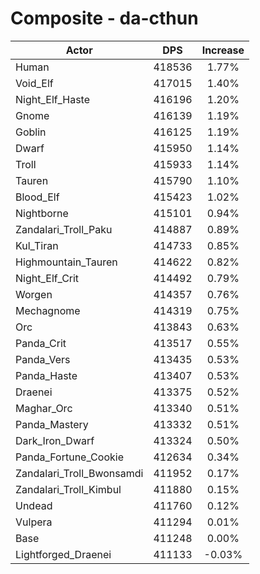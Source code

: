 # Composite - da-cthun
| Actor | DPS | Increase |
|---|:---:|:---:|
|Human|418536|1.77%|
|Void_Elf|417015|1.40%|
|Night_Elf_Haste|416196|1.20%|
|Gnome|416139|1.19%|
|Goblin|416125|1.19%|
|Dwarf|415950|1.14%|
|Troll|415933|1.14%|
|Tauren|415790|1.10%|
|Blood_Elf|415423|1.02%|
|Nightborne|415101|0.94%|
|Zandalari_Troll_Paku|414887|0.89%|
|Kul_Tiran|414733|0.85%|
|Highmountain_Tauren|414622|0.82%|
|Night_Elf_Crit|414492|0.79%|
|Worgen|414357|0.76%|
|Mechagnome|414319|0.75%|
|Orc|413843|0.63%|
|Panda_Crit|413517|0.55%|
|Panda_Vers|413435|0.53%|
|Panda_Haste|413407|0.53%|
|Draenei|413375|0.52%|
|Maghar_Orc|413340|0.51%|
|Panda_Mastery|413332|0.51%|
|Dark_Iron_Dwarf|413324|0.50%|
|Panda_Fortune_Cookie|412634|0.34%|
|Zandalari_Troll_Bwonsamdi|411952|0.17%|
|Zandalari_Troll_Kimbul|411880|0.15%|
|Undead|411760|0.12%|
|Vulpera|411294|0.01%|
|Base|411248|0.00%|
|Lightforged_Draenei|411133|-0.03%|
